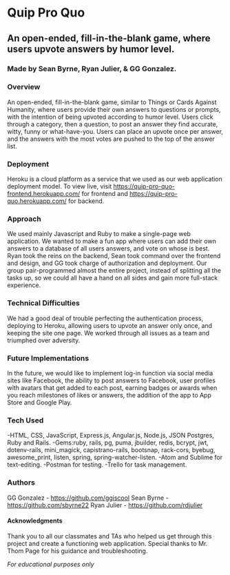 # Quip Pro Quo
## An open-ended, fill-in-the-blank game, where users upvote answers by humor level.
### Made by Sean Byrne, Ryan Julier, &amp; GG Gonzalez.



### Overview
  An open-ended, fill-in-the-blank game, similar to Things or Cards Against Humanity, where users provide their own answers to questions or prompts, with the intention of being upvoted according to humor level. Users click through a category, then a question, to post an answer they find accurate, witty, funny or what-have-you. Users can place an upvote once per answer, and the answers with the most votes are pushed to the top of the answer list.

### Deployment
  Heroku is a cloud platform as a service that we used as our web application deployment model. To view live, visit https://quip-pro-quo-frontend.herokuapp.com/ for frontend and https://quip-pro-quo.herokuapp.com/ for backend.


### Approach
  We used mainly Javascript and Ruby to make a single-page web application. We wanted to make a fun app where users can add their own answers to a database of all users answers, and vote on whose is best. Ryan took the reins on the backend, Sean took command over the frontend and design, and GG took charge of authorization and deployment. Our group pair-programmed almost the entire project, instead of splitting all the tasks up, so we could all have a hand on all sides and gain more full-stack experience. 

### Technical Difficulties
  We had a good deal of trouble perfecting the authentication process, deploying to Heroku, allowing users to upvote an answer only once, and keeping the site one page. We worked through all issues as a team and triumphed over adversity.

### Future Implementations
  In the future, we would like to implement log-in function via social media sites like Facebook, the ability to post answers to Facebook, user profiles with avatars that get added to each post, earning badges or awards when you reach milestones of likes or answers, the addition of the app to App Store and Google Play.

### Tech Used
  -HTML, CSS, JavaScript, Express.js, Angular.js, Node.js, JSON Postgres, Ruby and Rails.
  -Gems:ruby, rails, pg, puma, jbuilder, redis, bcrypt, jwt, dotenv-rails, mini_magick, capistrano-rails, bootsnap, rack-cors, byebug, awesome_print, listen, spring, spring-watcher-listen.
  -Atom and Sublime for text-editing.
  -Postman for testing.
  -Trello for task management.

### Authors
  GG Gonzalez - https://github.com/ggiscool
  Sean Byrne - https://github.com/sbyrne22
  Ryan Julier - https://github.com/rdjulier

#### Acknowledgments
  Thank you to all our classmates and TAs who helped us get through this project and create a functioning web application. Special thanks to Mr. Thom Page for his guidance and troubleshooting.












*For educational purposes only*
